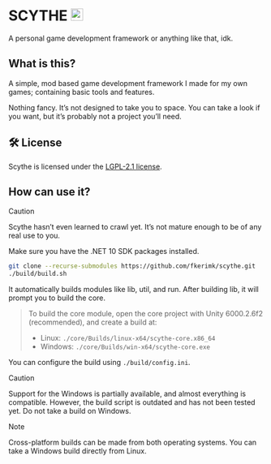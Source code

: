 # SCYTHE <img width="24" height="24" alt="icon" src="https://fkerimk.com/scythe/icon.png" />

A personal game development framework or anything like that, idk.

## What is this?

A simple, mod based game development framework I made for my own games; containing basic tools and features.

Nothing fancy. It’s not designed to take you to space. You can take a look if you want, but it’s probably not a project you’ll need.

## 🛠 License

Scythe is licensed under the [LGPL-2.1 license](./LICENSE).

## How can use it?

> [!CAUTION] 
> Scythe hasn’t even learned to crawl yet. It’s not mature enough to be of any real use to you.

Make sure you have the .NET 10 SDK packages installed.

```bash
git clone --recurse-submodules https://github.com/fkerimk/scythe.git
./build/build.sh
```

It automatically builds modules like lib, util, and run. After building lib, it will prompt you to build the core.

> To build the core module, open the core project with Unity 6000.2.6f2 (recommended), and create a build at:
> - Linux: `./core/Builds/linux-x64/scythe-core.x86_64`
> - Windows: `./core/Builds/win-x64/scythe-core.exe`

You can configure the build using `./build/config.ini`.

> [!CAUTION]  
> Support for the Windows is partially available, and almost everything is compatible.
However, the build script is outdated and has not been tested yet.
Do not take a build on Windows.

> [!NOTE]  
> Cross-platform builds can be made from both operating systems.
You can take a Windows build directly from Linux.

